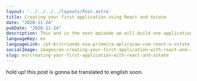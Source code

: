 ```yaml
---
layout: '../../../../layouts/Post.astro'
title: Creating your first application using React and Xstate
date: "2020-11-24"
pubDate: "2020-11-24"
description: This and in the next episode we will build one application using StateChart and Xstate.
languageKey: en
languageLink: /pt-br/criando-sua-primeira-aplicacao-com-react-e-xstate
socialImage: images/en-creating-your-first-application-with-react-and-xstate.png
slug: en/creating-your-first-application-with-react-and-xstate
---
```


hold up! this post is gonna be translated to english soon.